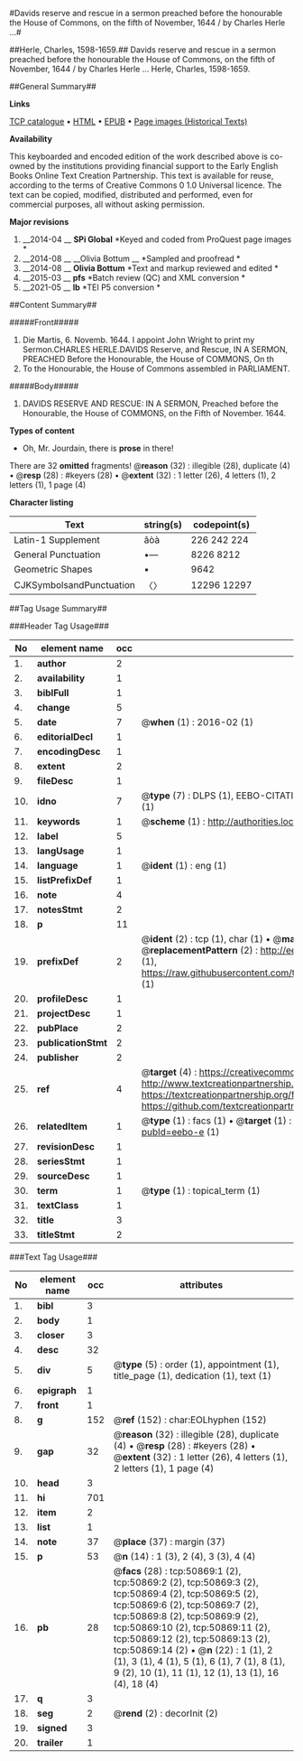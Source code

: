#Davids reserve and rescue in a sermon preached before the honourable the House of Commons, on the fifth of November, 1644 / by Charles Herle ...#

##Herle, Charles, 1598-1659.##
Davids reserve and rescue in a sermon preached before the honourable the House of Commons, on the fifth of November, 1644 / by Charles Herle ...
Herle, Charles, 1598-1659.

##General Summary##

**Links**

[TCP catalogue](http://www.ota.ox.ac.uk/tcp/)  • 
[HTML](http://tei.it.ox.ac.uk/tcp/Texts-HTML/free/A70/A70212.html)  • 
[EPUB](http://tei.it.ox.ac.uk/tcp/Texts-EPUB/free/A70/A70212.epub) • 
[Page images (Historical Texts)](https://historicaltexts.jisc.ac.uk/eebo-11913823e)

**Availability**

This keyboarded and encoded edition of the work described above is co-owned by the
    institutions providing financial support to the Early English Books Online Text Creation
    Partnership. This text is available for reuse, according to the terms of  Creative Commons 0 1.0 Universal
    licence. The text can be copied, modified, distributed and performed, even for commercial
    purposes, all without asking permission.

**Major revisions**

1. __2014-04 __ __SPi Global__ *Keyed and coded from ProQuest page images *
1. __2014-08 __ __Olivia Bottum __ *Sampled and proofread *
1. __2014-08 __ __Olivia Bottum__ *Text and markup reviewed and edited *
1. __2015-03 __ __pfs__ *Batch review (QC) and XML conversion *
1. __2021-05 __ __lb__ *TEI P5 conversion *

##Content Summary##

#####Front#####

1. Die Martis, 6. Novemb. 1644.
I appoint John Wright to print my Sermon.CHARLES HERLE.DAVIDS Reserve, and Rescue, IN A SERMON, PREACHED Before the Honourable, the House of COMMONS, On th
1. To the Honourable, the House of Commons assembled in PARLIAMENT.

#####Body#####

1. DAVIDS RESERVE AND RESCUE: IN A SERMON, Preached before the Honourable, the House of COMMONS, on the Fifth of November. 1644.

**Types of content**

  * Oh, Mr. Jourdain, there is **prose** in there!

There are 32 **omitted** fragments! 
 @__reason__ (32) : illegible (28), duplicate (4)  •  @__resp__ (28) : #keyers (28)  •  @__extent__ (32) : 1 letter (26), 4 letters (1), 2 letters (1), 1 page (4)

**Character listing**


|Text|string(s)|codepoint(s)|
|---|---|---|
|Latin-1 Supplement|âòà|226 242 224|
|General Punctuation|•—|8226 8212|
|Geometric Shapes|▪|9642|
|CJKSymbolsandPunctuation|〈〉|12296 12297|

##Tag Usage Summary##

###Header Tag Usage###

|No|element name|occ|attributes|
|---|---|---|---|
|1.|__author__|2||
|2.|__availability__|1||
|3.|__biblFull__|1||
|4.|__change__|5||
|5.|__date__|7| @__when__ (1) : 2016-02 (1)|
|6.|__editorialDecl__|1||
|7.|__encodingDesc__|1||
|8.|__extent__|2||
|9.|__fileDesc__|1||
|10.|__idno__|7| @__type__ (7) : DLPS (1), EEBO-CITATION (1), VID (1), EEBO-PROQUEST (1), STC (2), OCLC (1)|
|11.|__keywords__|1| @__scheme__ (1) : http://authorities.loc.gov/ (1)|
|12.|__label__|5||
|13.|__langUsage__|1||
|14.|__language__|1| @__ident__ (1) : eng (1)|
|15.|__listPrefixDef__|1||
|16.|__note__|4||
|17.|__notesStmt__|2||
|18.|__p__|11||
|19.|__prefixDef__|2| @__ident__ (2) : tcp (1), char (1)  •  @__matchPattern__ (2) : ([0-9\-]+):([0-9IVX]+) (1), (.+) (1)  •  @__replacementPattern__ (2) : http://eebo.chadwyck.com/downloadtiff?vid=$1&page=$2 (1), https://raw.githubusercontent.com/textcreationpartnership/Texts/master/tcpchars.xml#$1 (1)|
|20.|__profileDesc__|1||
|21.|__projectDesc__|1||
|22.|__pubPlace__|2||
|23.|__publicationStmt__|2||
|24.|__publisher__|2||
|25.|__ref__|4| @__target__ (4) : https://creativecommons.org/publicdomain/zero/1.0/ (1), http://www.textcreationpartnership.org/docs/. (1), https://textcreationpartnership.org/faq/#faq05 (1), https://github.com/textcreationpartnership (1)|
|26.|__relatedItem__|1| @__type__ (1) : facs (1)  •  @__target__ (1) : https://data.historicaltexts.jisc.ac.uk/view?pubId=eebo-e (1)|
|27.|__revisionDesc__|1||
|28.|__seriesStmt__|1||
|29.|__sourceDesc__|1||
|30.|__term__|1| @__type__ (1) : topical_term (1)|
|31.|__textClass__|1||
|32.|__title__|3||
|33.|__titleStmt__|2||


###Text Tag Usage###

|No|element name|occ|attributes|
|---|---|---|---|
|1.|__bibl__|3||
|2.|__body__|1||
|3.|__closer__|3||
|4.|__desc__|32||
|5.|__div__|5| @__type__ (5) : order (1), appointment (1), title_page (1), dedication (1), text (1)|
|6.|__epigraph__|1||
|7.|__front__|1||
|8.|__g__|152| @__ref__ (152) : char:EOLhyphen (152)|
|9.|__gap__|32| @__reason__ (32) : illegible (28), duplicate (4)  •  @__resp__ (28) : #keyers (28)  •  @__extent__ (32) : 1 letter (26), 4 letters (1), 2 letters (1), 1 page (4)|
|10.|__head__|3||
|11.|__hi__|701||
|12.|__item__|2||
|13.|__list__|1||
|14.|__note__|37| @__place__ (37) : margin (37)|
|15.|__p__|53| @__n__ (14) : 1 (3), 2 (4), 3 (3), 4 (4)|
|16.|__pb__|28| @__facs__ (28) : tcp:50869:1 (2), tcp:50869:2 (2), tcp:50869:3 (2), tcp:50869:4 (2), tcp:50869:5 (2), tcp:50869:6 (2), tcp:50869:7 (2), tcp:50869:8 (2), tcp:50869:9 (2), tcp:50869:10 (2), tcp:50869:11 (2), tcp:50869:12 (2), tcp:50869:13 (2), tcp:50869:14 (2)  •  @__n__ (22) : 1 (1), 2 (1), 3 (1), 4 (1), 5 (1), 6 (1), 7 (1), 8 (1), 9 (2), 10 (1), 11 (1), 12 (1), 13 (1), 16 (4), 18 (4)|
|17.|__q__|3||
|18.|__seg__|2| @__rend__ (2) : decorInit (2)|
|19.|__signed__|3||
|20.|__trailer__|1||
